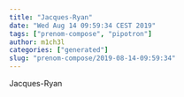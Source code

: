 ```yaml
---
title: "Jacques-Ryan"
date: "Wed Aug 14 09:59:34 CEST 2019"
tags: ["prenom-compose", "pipotron"]
author: m1ch3l
categories: ["generated"]
slug: "prenom-compose/2019-08-14-09:59:34"
---
```


Jacques-Ryan
